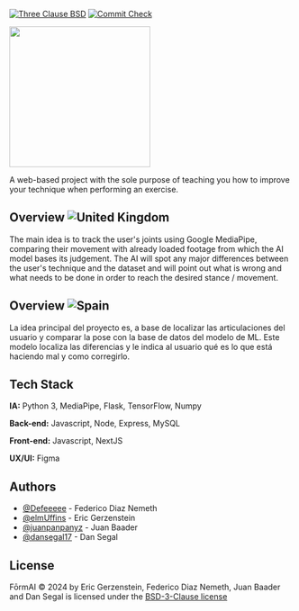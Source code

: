 [![Three Clause BSD](https://img.shields.io/badge/License-BSD-green.svg)](https://opensource.org/license/bsd-3-clause) [![Commit Check](https://github.com/commit-check/commit-check-action/actions/workflows/commit-check.yml/badge.svg)](https://github.com/Defeeeee/FormAI/actions/workflows/commit-check.yml)

<img src="https://github.com/user-attachments/assets/00931eda-1efb-4da2-be12-f5f7ab0af75d" width="250">

<br>

A web-based project with the sole purpose of teaching you how to improve your technique when performing an exercise.

## Overview ![United Kingdom](https://raw.githubusercontent.com/stevenrskelton/flag-icon/master/png/16/country-4x3/gb.png "English")

The main idea is to track the user's joints using Google MediaPipe, comparing their movement with already loaded footage from which the AI model bases its judgement. The AI will spot any major differences between the user's technique and the dataset and will point out what is wrong and what needs to be done in order to reach the desired stance / movement.

## Overview ![Spain](https://raw.githubusercontent.com/stevenrskelton/flag-icon/master/png/16/country-4x3/es.png "Spanish")
La idea principal del proyecto es, a base de localizar las articulaciones del usuario y comparar la pose con la base de datos del modelo de ML. Este modelo localiza las diferencias y le indica al usuario qué es lo que está haciendo mal y como corregirlo.

## Tech Stack

**IA:** Python 3, MediaPipe, Flask, TensorFlow, Numpy

**Back-end:** Javascript, Node, Express, MySQL

**Front-end:** Javascript, NextJS

**UX/UI:** Figma
## Authors
- [@Defeeeee](https://github.com/Defeeeee) - Federico Diaz Nemeth 
- [@elmUffins](https://github.com/elmUffins) - Eric Gerzenstein 
- [@juanpanpanyz](https://github.com/juanpanpanyz) - Juan Baader 
- [@dansegal17](https://github.com/dansegal17) - Dan Segal
## License
FōrmAI © 2024 by Eric Gerzenstein, Federico Diaz Nemeth, Juan Baader and Dan Segal is licensed under the [BSD-3-Clause license](https://opensource.org/license/bsd-3-clause)
